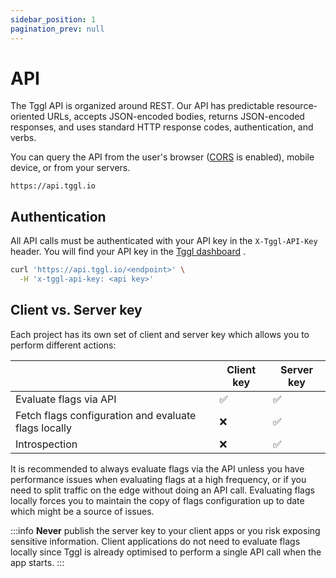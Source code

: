 ```yaml
---
sidebar_position: 1
pagination_prev: null
---
```


# API

The Tggl API is organized around REST. 
Our API has predictable resource-oriented URLs, accepts JSON-encoded bodies, returns JSON-encoded responses, 
and uses standard HTTP response codes, authentication, and verbs.

You can query the API from the user's browser ([CORS](https://developer.mozilla.org/en-US/docs/Web/HTTP/CORS)
is enabled), mobile device, or from your servers.

```plaintext title="Base URL"
https://api.tggl.io
```

## Authentication

All API calls must be authenticated with your API key in the `X-Tggl-API-Key` header. You will find your API key in the 
[Tggl dashboard](https://app.tggl.io/project/default/api-keys)  .

```bash
curl 'https://api.tggl.io/<endpoint>' \
  -H 'x-tggl-api-key: <api key>'
```

## Client vs. Server key

Each project has its own set of client and server key which allows you to perform different actions:

|                                                      | Client key | Server key |
|------------------------------------------------------|------------|-----------|
| Evaluate flags via API                               | ✅          | ✅         |
| Fetch flags configuration and evaluate flags locally | ❌          | ✅         |
| Introspection                                        | ❌          | ✅         |

It is recommended to always evaluate flags via the API unless you have performance issues when evaluating flags at a high frequency, or if you need to split traffic on the edge without doing an API call.
Evaluating flags locally forces you to maintain the copy of flags configuration up to date which might be a source of issues.

:::info
**Never** publish the server key to your client apps or you risk exposing sensitive information. 
Client applications do not need to evaluate flags locally since Tggl is already optimised to perform a single API call when the app starts. 
:::